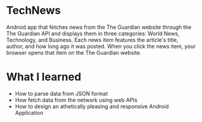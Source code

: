 # TechNews
Android app that fetches news from the The Guardian website through the The Guardian API and displays them in three categories: World News, Technology, and Business. Each news item features the article's title, author, and how long ago it was posted. When you click the news item, your browser opens that item on the The Guardian website.
# What I learned
  - How to parse data from JSON format
  - How fetch data from the network using web APIs
  - How to design an athetically pleasing and responsive Android Application
